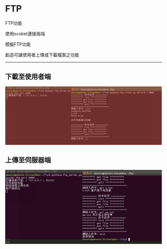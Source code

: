 # FTP
FTP功能

使用scoket連接兩端

模擬FTP功能

創造可讓使用者上傳或下載檔案之功能

------------------------------------------------------------------------------------------

下載至使用者端
-------------
<img src='https://github.com/huihuiman/FTP/blob/master/ftp%E5%9C%96%E7%89%87/ftp1.jpg'>

上傳至伺服器端
-------------
<img src='https://github.com/huihuiman/FTP/blob/master/ftp%E5%9C%96%E7%89%87/ftp2.jpg'>

